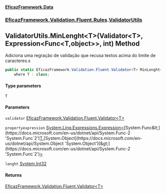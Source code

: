 #### [EficazFramework.Data](EficazFrameworkData.md 'EficazFramework Data')
### [EficazFramework.Validation.Fluent.Rules](EficazFrameworkData.md#EficazFramework_Validation_Fluent_Rules 'EficazFramework.Validation.Fluent.Rules').[ValidatorUtils](ValidatorUtils.md 'EficazFramework.Validation.Fluent.Rules.ValidatorUtils')
## ValidatorUtils.MinLenght&lt;T&gt;(Validator&lt;T&gt;, Expression&lt;Func&lt;T,object&gt;&gt;, int) Method
Adiciona uma regração de validação que recusa textos acima do limite de caracteres.s  
```csharp
public static EficazFramework.Validation.Fluent.Validator<T> MinLenght<T>(this EficazFramework.Validation.Fluent.Validator<T> validator, System.Linq.Expressions.Expression<System.Func<T,object>> propertyexpression, int lenght)
    where T : class;
```
#### Type parameters
<a name='EficazFramework_Validation_Fluent_Rules_ValidatorUtils_MinLenght_T_(EficazFramework_Validation_Fluent_Validator_T__System_Linq_Expressions_Expression_System_Func_T_object___int)_T'></a>
`T`  
  
#### Parameters
<a name='EficazFramework_Validation_Fluent_Rules_ValidatorUtils_MinLenght_T_(EficazFramework_Validation_Fluent_Validator_T__System_Linq_Expressions_Expression_System_Func_T_object___int)_validator'></a>
`validator` [EficazFramework.Validation.Fluent.Validator&lt;](Validator_T_.md 'EficazFramework.Validation.Fluent.Validator&lt;T&gt;')[T](ValidatorUtils_MinLenght_T_(Validator_T__Expression_Func_T_object___int).md#EficazFramework_Validation_Fluent_Rules_ValidatorUtils_MinLenght_T_(EficazFramework_Validation_Fluent_Validator_T__System_Linq_Expressions_Expression_System_Func_T_object___int)_T 'EficazFramework.Validation.Fluent.Rules.ValidatorUtils.MinLenght&lt;T&gt;(EficazFramework.Validation.Fluent.Validator&lt;T&gt;, System.Linq.Expressions.Expression&lt;System.Func&lt;T,object&gt;&gt;, int).T')[&gt;](Validator_T_.md 'EficazFramework.Validation.Fluent.Validator&lt;T&gt;')  
  
<a name='EficazFramework_Validation_Fluent_Rules_ValidatorUtils_MinLenght_T_(EficazFramework_Validation_Fluent_Validator_T__System_Linq_Expressions_Expression_System_Func_T_object___int)_propertyexpression'></a>
`propertyexpression` [System.Linq.Expressions.Expression&lt;](https://docs.microsoft.com/en-us/dotnet/api/System.Linq.Expressions.Expression-1 'System.Linq.Expressions.Expression`1')[System.Func&lt;](https://docs.microsoft.com/en-us/dotnet/api/System.Func-2 'System.Func`2')[T](ValidatorUtils_MinLenght_T_(Validator_T__Expression_Func_T_object___int).md#EficazFramework_Validation_Fluent_Rules_ValidatorUtils_MinLenght_T_(EficazFramework_Validation_Fluent_Validator_T__System_Linq_Expressions_Expression_System_Func_T_object___int)_T 'EficazFramework.Validation.Fluent.Rules.ValidatorUtils.MinLenght&lt;T&gt;(EficazFramework.Validation.Fluent.Validator&lt;T&gt;, System.Linq.Expressions.Expression&lt;System.Func&lt;T,object&gt;&gt;, int).T')[,](https://docs.microsoft.com/en-us/dotnet/api/System.Func-2 'System.Func`2')[System.Object](https://docs.microsoft.com/en-us/dotnet/api/System.Object 'System.Object')[&gt;](https://docs.microsoft.com/en-us/dotnet/api/System.Func-2 'System.Func`2')[&gt;](https://docs.microsoft.com/en-us/dotnet/api/System.Linq.Expressions.Expression-1 'System.Linq.Expressions.Expression`1')  
  
<a name='EficazFramework_Validation_Fluent_Rules_ValidatorUtils_MinLenght_T_(EficazFramework_Validation_Fluent_Validator_T__System_Linq_Expressions_Expression_System_Func_T_object___int)_lenght'></a>
`lenght` [System.Int32](https://docs.microsoft.com/en-us/dotnet/api/System.Int32 'System.Int32')  
  
#### Returns
[EficazFramework.Validation.Fluent.Validator&lt;](Validator_T_.md 'EficazFramework.Validation.Fluent.Validator&lt;T&gt;')[T](ValidatorUtils_MinLenght_T_(Validator_T__Expression_Func_T_object___int).md#EficazFramework_Validation_Fluent_Rules_ValidatorUtils_MinLenght_T_(EficazFramework_Validation_Fluent_Validator_T__System_Linq_Expressions_Expression_System_Func_T_object___int)_T 'EficazFramework.Validation.Fluent.Rules.ValidatorUtils.MinLenght&lt;T&gt;(EficazFramework.Validation.Fluent.Validator&lt;T&gt;, System.Linq.Expressions.Expression&lt;System.Func&lt;T,object&gt;&gt;, int).T')[&gt;](Validator_T_.md 'EficazFramework.Validation.Fluent.Validator&lt;T&gt;')  
